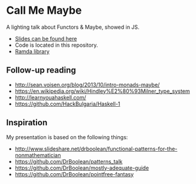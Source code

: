 # Call Me Maybe

A lighting talk about Functors & Maybe, showed in JS.

* [Slides can be found here](http://slides.com/hackbulgaria/functional-patterns-in-javascript-33)
* Code is located in this repository.
* [Ramda library](https://github.com/ramda/ramda)

## Follow-up reading

* <http://sean.voisen.org/blog/2013/10/intro-monads-maybe/>
* <https://en.wikipedia.org/wiki/Hindley%E2%80%93Milner_type_system>
* <http://learnyouahaskell.com/>
* <https://github.com/HackBulgaria/Haskell-1>

## Inspiration

My presentation is based on the following things:

* <http://www.slideshare.net/drboolean/functional-patterns-for-the-nonmathematician>
* <https://github.com/DrBoolean/patterns_talk>
* <https://github.com/DrBoolean/mostly-adequate-guide>
* <https://github.com/DrBoolean/pointfree-fantasy>

